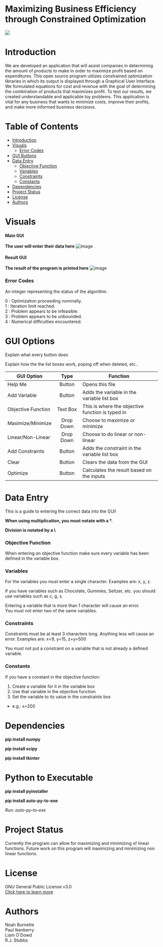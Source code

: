 # Maximizing Business Efficiency through Constrained Optimization
<img src="http://ForTheBadge.com/images/badges/made-with-python.svg"/>

# Introduction
We are developed an application that will assist companies in determining the amount of products to make in order to maximize profit based on expenditures. This open source program utilizes constrained optimization libraries in which its output is displayed through a Graphical User Interface. We formulated equations for cost and revenue with the goal of determining the combination of products that maximizes profit. To test our results, we created understandable and applicable toy problems. This application is vital for any business that wants to minimize costs, improve their profits, and make more informed business decisions.

# Table of Contents
- [Introduction](#introduction)
- [Visuals](#visuals)
   + [Error Codes](#error-codes)
- [GUI Buttons](#gui-options)
- [Data Entry](#data-entry)
    + [Objective Function](#objective-function)
    + [Variables](#variables)
    + [Constraints](#constraints)
    + [Constants](#constants)
- [Dependencies](#dependencies)
- [Project Status](#project-status)
- [License](#license)
- [Authors](#authors)


# Visuals
#### Main GUI
**The user will enter their data here**
![image](https://user-images.githubusercontent.com/60274768/162229671-9dc9af38-2d3f-44d0-8cc0-108b84166b6d.png)
#### Result GUI
**The result of the program is printed here**
![image](https://user-images.githubusercontent.com/60274768/164487998-33c7e0c6-5c8c-4878-b1c5-ab5300c7fa16.png)

### Error Codes
An integer representing the status of the algorithm.

0 : Optimization proceeding nominally.<br>
1 : Iteration limit reached.<br>
2 : Problem appears to be infeasible.<br>
3 : Problem appears to be unbounded.<br>
4 : Numerical difficulties encountered.

# GUI Options

Explain what every button does

Explain how the the list boxes work, poping off when deleted, etc..

| GUI Option        |  Type    | Function  |
| ------------- |:-------------:| -----|
| Help Me      | Button | Opens this file|
| Add Variable | Button | Adds the variable in the variable list box |
| Objective Function | Text Box | This is where the objective function is typed in |
| Maximize/Minimize| Drop Down |  Choose to maximize or minimize  |
| Linear/Non-Linear| Drop Down |  Choose to do linear or non-linear  |
| Add Constraints | Button | Adds the constraint in the variable list box  |
| Clear | Button | Clears the data from the GUI |
| Optimize | Button | Calculates the result based on the inputs |


# Data Entry
This is a guide to entering the correct data into the GUI!

**When using multiplication, you must notate with a \*.**

**Division is notated by a \\**



### Objective Function
When entering an objective function make sure every variable has been defined in the variable box.
### Variables
For the variables you must enter a single character.
Examples are: x, y, z.

If you have variables such as Chocolate, Gummies, Seltzer, etc.
you should use variables such as c, g, s.

Entering a variable that is more than 1 character will cause an error.
<br />
You must not enter two of the same variables.

### Constraints
Constraints must be at least 3 characters long. Anything less will cause an error.
Examples are: x<9, y=15, z+y=500

You must not put a constraint on a variable that is not already a defined variable.

### Constants
If you have a constant in the objective function:
1. Create a variable for it in the variable box
2. Use that variable in the objective function
3. Set the variable to its value in the constraints box
  - e.g.: x=200


# Dependencies
**pip install numpy**

**pip install scipy**

**pip install tkinter**

# Python to Executable
**pip install pyinstaller**

**pip install auto-py-to-exe**

*Run: auto-py-to-exe*


# Project Status
Currently the program can allow for maximizing and minimizing of linear functions. Future work on this program will maximizing and minimizing non linear functions.

# License
GNU General Public License v3.0
<br />
[Click here to learn more](https://github.com/nburnet1/Brandstract/blob/main/LICENSE)

# Authors
Noah Burnette<br>
Paul Ikenberry<br>
Liam O'Dowd<br>
R.J. Stubbs
